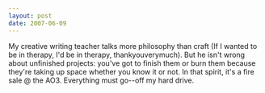 ```yaml
---
layout: post
date: 2007-06-09
---
```


My creative writing teacher talks more philosophy than craft (If I wanted to be in therapy, I'd be in therapy, thankyouverymuch). But he isn't wrong about unfinished projects: you've got to finish them or burn them because they're taking up space whether you know it or not. In that spirit, it's a fire sale @ the AO3. Everything must go--off my hard drive.
